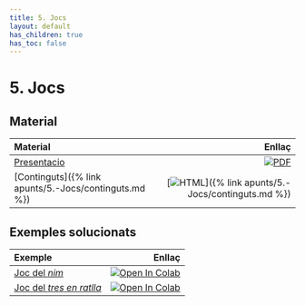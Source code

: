 ```yaml
---
title: 5. Jocs
layout: default
has_children: true
has_toc: false
---
```


# 5. Jocs

## Material

| Material                                              |                                                                                                                           Enllaç |
|:------------------------------------------------------|---------------------------------------------------------------------------------------------------------------------------------:|
| [Presentacio](5-jocs.pdf)                             |                [![PDF](https://img.shields.io/badge/PDF-5--jocs.pdf-blue?logo=adobe-acrobat-reader&logoColor=white)](5-jocs.pdf) |
| [Continguts]({% link apunts/5.-Jocs/continguts.md %}) | [![HTML](https://img.shields.io/badge/HTML-continguts-blue?logo=html5&logoColor=white)]({% link apunts/5.-Jocs/continguts.md %}) |

## Exemples solucionats

| Exemple                                             |                                                                                                                                                                            Enllaç |
|:----------------------------------------------------|----------------------------------------------------------------------------------------------------------------------------------------------------------------------------------:|
| [Joc del _nim_](nim.ipynb)                          |               [![Open In Colab](https://colab.research.google.com/assets/colab-badge.svg)](https://colab.research.google.com/github/lawer/mia/blob/main/apunts/5.-Jocs/nim.ipynb) |
| [Joc del _tres en ratlla_](controladors_jocs.ipynb) | [![Open In Colab](https://colab.research.google.com/assets/colab-badge.svg)](https://colab.research.google.com/github/lawer/mia/blob/main/apunts/5.-Jocs/controladors_jocs.ipynb) |
